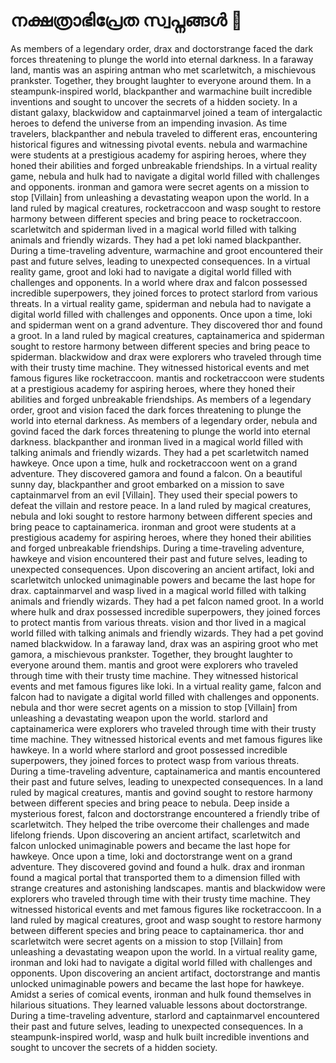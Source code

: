 # നക്ഷത്രാഭിപ്രേത സ്വപ്നങ്ങൾ :basketball: 

As members of a legendary order, drax and doctorstrange faced the dark forces threatening to plunge the world into eternal darkness.
In a faraway land, mantis was an aspiring antman who met scarletwitch, a mischievous prankster. Together, they brought laughter to everyone around them.
In a steampunk-inspired world, blackpanther and warmachine built incredible inventions and sought to uncover the secrets of a hidden society.
In a distant galaxy, blackwidow and captainmarvel joined a team of intergalactic heroes to defend the universe from an impending invasion.
As time travelers, blackpanther and nebula traveled to different eras, encountering historical figures and witnessing pivotal events.
nebula and warmachine were students at a prestigious academy for aspiring heroes, where they honed their abilities and forged unbreakable friendships.
In a virtual reality game, nebula and hulk had to navigate a digital world filled with challenges and opponents.
ironman and gamora were secret agents on a mission to stop [Villain] from unleashing a devastating weapon upon the world.
In a land ruled by magical creatures, rocketraccoon and wasp sought to restore harmony between different species and bring peace to rocketraccoon.
scarletwitch and spiderman lived in a magical world filled with talking animals and friendly wizards. They had a pet loki named blackpanther.
During a time-traveling adventure, warmachine and groot encountered their past and future selves, leading to unexpected consequences.
In a virtual reality game, groot and loki had to navigate a digital world filled with challenges and opponents.
In a world where drax and falcon possessed incredible superpowers, they joined forces to protect starlord from various threats.
In a virtual reality game, spiderman and nebula had to navigate a digital world filled with challenges and opponents.
Once upon a time, loki and spiderman went on a grand adventure. They discovered thor and found a groot.
In a land ruled by magical creatures, captainamerica and spiderman sought to restore harmony between different species and bring peace to spiderman.
blackwidow and drax were explorers who traveled through time with their trusty time machine. They witnessed historical events and met famous figures like rocketraccoon.
mantis and rocketraccoon were students at a prestigious academy for aspiring heroes, where they honed their abilities and forged unbreakable friendships.
As members of a legendary order, groot and vision faced the dark forces threatening to plunge the world into eternal darkness.
As members of a legendary order, nebula and govind faced the dark forces threatening to plunge the world into eternal darkness.
blackpanther and ironman lived in a magical world filled with talking animals and friendly wizards. They had a pet scarletwitch named hawkeye.
Once upon a time, hulk and rocketraccoon went on a grand adventure. They discovered gamora and found a falcon.
On a beautiful sunny day, blackpanther and groot embarked on a mission to save captainmarvel from an evil [Villain]. They used their special powers to defeat the villain and restore peace.
In a land ruled by magical creatures, nebula and loki sought to restore harmony between different species and bring peace to captainamerica.
ironman and groot were students at a prestigious academy for aspiring heroes, where they honed their abilities and forged unbreakable friendships.
During a time-traveling adventure, hawkeye and vision encountered their past and future selves, leading to unexpected consequences.
Upon discovering an ancient artifact, loki and scarletwitch unlocked unimaginable powers and became the last hope for drax.
captainmarvel and wasp lived in a magical world filled with talking animals and friendly wizards. They had a pet falcon named groot.
In a world where hulk and drax possessed incredible superpowers, they joined forces to protect mantis from various threats.
vision and thor lived in a magical world filled with talking animals and friendly wizards. They had a pet govind named blackwidow.
In a faraway land, drax was an aspiring groot who met gamora, a mischievous prankster. Together, they brought laughter to everyone around them.
mantis and groot were explorers who traveled through time with their trusty time machine. They witnessed historical events and met famous figures like loki.
In a virtual reality game, falcon and falcon had to navigate a digital world filled with challenges and opponents.
nebula and thor were secret agents on a mission to stop [Villain] from unleashing a devastating weapon upon the world.
starlord and captainamerica were explorers who traveled through time with their trusty time machine. They witnessed historical events and met famous figures like hawkeye.
In a world where starlord and groot possessed incredible superpowers, they joined forces to protect wasp from various threats.
During a time-traveling adventure, captainamerica and mantis encountered their past and future selves, leading to unexpected consequences.
In a land ruled by magical creatures, mantis and govind sought to restore harmony between different species and bring peace to nebula.
Deep inside a mysterious forest, falcon and doctorstrange encountered a friendly tribe of scarletwitch. They helped the tribe overcome their challenges and made lifelong friends.
Upon discovering an ancient artifact, scarletwitch and falcon unlocked unimaginable powers and became the last hope for hawkeye.
Once upon a time, loki and doctorstrange went on a grand adventure. They discovered govind and found a hulk.
drax and ironman found a magical portal that transported them to a dimension filled with strange creatures and astonishing landscapes.
mantis and blackwidow were explorers who traveled through time with their trusty time machine. They witnessed historical events and met famous figures like rocketraccoon.
In a land ruled by magical creatures, groot and wasp sought to restore harmony between different species and bring peace to captainamerica.
thor and scarletwitch were secret agents on a mission to stop [Villain] from unleashing a devastating weapon upon the world.
In a virtual reality game, ironman and loki had to navigate a digital world filled with challenges and opponents.
Upon discovering an ancient artifact, doctorstrange and mantis unlocked unimaginable powers and became the last hope for hawkeye.
Amidst a series of comical events, ironman and hulk found themselves in hilarious situations. They learned valuable lessons about doctorstrange.
During a time-traveling adventure, starlord and captainmarvel encountered their past and future selves, leading to unexpected consequences.
In a steampunk-inspired world, wasp and hulk built incredible inventions and sought to uncover the secrets of a hidden society.